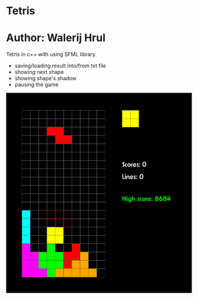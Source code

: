 # Tetris
# Author: Walerij Hrul

Tetris in c++ with using SFML library.
- saving/loading result into/from txt file
- showing next shape
- showing shape's shadow
- pausing the game

![photo1](img/main.png)